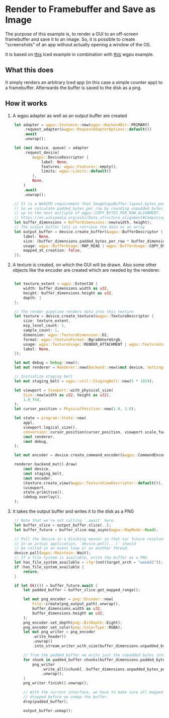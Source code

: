 # Render to Framebuffer and Save as Image
The purpose of this example is, to render a GUI to an off-screen framebuffer and save it to an image. So, it is possible to create "screenshots" of an app without actually opening a window of the OS.

It is based on [this](https://github.com/hecrj/iced/tree/master/examples/integration) Iced example in combination with [this](https://github.com/gfx-rs/wgpu-rs/tree/master/examples/capture) wgpu example.

## What this does
It simply renders an arbitrary Iced app (in this case a simple counter app) to a framebuffer. Afterwards the buffer is saved to the disk as a png.

## How it works

1. A wgpu adapter as well as an output buffer are created
```rust
    let adapter = wgpu::Instance::new(wgpu::BackendBit::PRIMARY)
        .request_adapter(&wgpu::RequestAdapterOptions::default())
        .await
        .unwrap();

    let (mut device, queue) = adapter
        .request_device(
            &wgpu::DeviceDescriptor {
                label: None,
                features: wgpu::Features::empty(),
                limits: wgpu::Limits::default()
            },
            None,
        )
        .await
        .unwrap();

    // It is a WebGPU requirement that ImageCopyBuffer.layout.bytes_per_row % wgpu::COPY_BYTES_PER_ROW_ALIGNMENT == 0
    // So we calculate padded_bytes_per_row by rounding unpadded_bytes_per_row
    // up to the next multiple of wgpu::COPY_BYTES_PER_ROW_ALIGNMENT.
    // https://en.wikipedia.org/wiki/Data_structure_alignment#Computing_padding
    let buffer_dimensions = BufferDimensions::new(width, height);
    // The output buffer lets us retrieve the data as an array
    let output_buffer = device.create_buffer(&wgpu::BufferDescriptor {
        label: None,
        size: (buffer_dimensions.padded_bytes_per_row * buffer_dimensions.height) as u64,
        usage: wgpu::BufferUsage::MAP_READ | wgpu::BufferUsage::COPY_DST,
        mapped_at_creation: false,
    });
```

2. A texture is created, on which the GUI will be drawn. Also some other objects like the encoder are created which are needed by the renderer.
```rust

    let texture_extent = wgpu::Extent3d {
        width: buffer_dimensions.width as u32,
        height: buffer_dimensions.height as u32,
        depth: 1
    };

    // The render pipeline renders data into this texture
    let texture = device.create_texture(&wgpu::TextureDescriptor {
        size: texture_extent,
        mip_level_count: 1,
        sample_count: 1,
        dimension: wgpu::TextureDimension::D2,
        format: wgpu::TextureFormat::Bgra8UnormSrgb,
        usage: wgpu::TextureUsage::RENDER_ATTACHMENT | wgpu::TextureUsage::COPY_SRC,
        label: None,
    });

    let mut debug = Debug::new();
    let mut renderer = Renderer::new(Backend::new(&mut device, Settings::default()));

    // Initialize staging belt
    let mut staging_belt = wgpu::util::StagingBelt::new(5 * 1024);

    let viewport = Viewport::with_physical_size(
        Size::new(width as u32, height as u32),
        1.0_f64,
    );
    let cursor_position = PhysicalPosition::new(1.0, 1.0);

    let state = program::State::new(
        appl,
        viewport.logical_size(),
        conversion::cursor_position(cursor_position, viewport.scale_factor()),
        &mut renderer,
        &mut debug,
    );

    let mut encoder = device.create_command_encoder(&wgpu::CommandEncoderDescriptor { label: None });

    renderer.backend_mut().draw(
        &mut device,
        &mut staging_belt,
        &mut encoder,
        &texture.create_view(&wgpu::TextureViewDescriptor::default()),
        &viewport,
        state.primitive(),
        &debug.overlay(),
    );
```

3. It takes the output buffer and writes it to the disk as a PNG
```rust
    // Note that we're not calling `.await` here.
    let buffer_slice = output_buffer.slice(..);
    let buffer_future = buffer_slice.map_async(wgpu::MapMode::Read);

    // Poll the device in a blocking manner so that our future resolves.
    // In an actual application, `device.poll(...)` should
    // be called in an event loop or on another thread.
    device.poll(wgpu::Maintain::Wait);
    // If a file system is available, write the buffer as a PNG
    let has_file_system_available = cfg!(not(target_arch = "wasm32"));
    if !has_file_system_available {
        return;
    }

    if let Ok(()) = buffer_future.await {
        let padded_buffer = buffer_slice.get_mapped_range();

        let mut png_encoder = png::Encoder::new(
            File::create(png_output_path).unwrap(),
            buffer_dimensions.width as u32,
            buffer_dimensions.height as u32,
        );
        png_encoder.set_depth(png::BitDepth::Eight);
        png_encoder.set_color(png::ColorType::RGBA);
        let mut png_writer = png_encoder
            .write_header()
            .unwrap()
            .into_stream_writer_with_size(buffer_dimensions.unpadded_bytes_per_row);

        // from the padded_buffer we write just the unpadded bytes into the image
        for chunk in padded_buffer.chunks(buffer_dimensions.padded_bytes_per_row) {
            png_writer
                .write_all(&chunk[..buffer_dimensions.unpadded_bytes_per_row])
                .unwrap();
        }
        png_writer.finish().unwrap();

        // With the current interface, we have to make sure all mapped views are
        // dropped before we unmap the buffer.
        drop(padded_buffer);

        output_buffer.unmap();
```